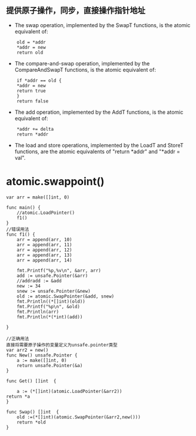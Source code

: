 ## 提供原子操作，同步，直接操作指针地址
* The swap operation, implemented by the SwapT functions, is the atomic equivalent of:

```
    old = *addr
    *addr = new
    return old

```

*  The compare-and-swap operation, implemented by the CompareAndSwapT functions, is the atomic equivalent of:
```
    if *addr == old {
	*addr = new
	return true
    }
    return false
```
*  The add operation, implemented by the AddT functions, is the atomic equivalent of:
```
    *addr += delta
    return *addr
```

*  The load and store operations, implemented by the LoadT and StoreT functions, are the atomic equivalents of "return *addr" and "*addr = val".

# atomic.swappoint()
```
var arr = make([]int, 0)

func main() {
	//atomic.LoadPointer()
	f1()
}
//错误用法
func f1() {
	arr = append(arr, 10)
	arr = append(arr, 11)
	arr = append(arr, 12)
	arr = append(arr, 13)
	arr = append(arr, 14)
	
	fmt.Printf("%p,%v\n", &arr, arr)
	add := unsafe.Pointer(&arr)
	//addradd := &add
	new := 34
	snew := unsafe.Pointer(&new)
	old := atomic.SwapPointer(&add, snew)
	fmt.Println((*[]int)(old))
	fmt.Printf("%p\n", &old)
	fmt.Println(arr)
	fmt.Println(*(*int)(add))
	
}

//正确用法
直接将需要原子操作的变量定义为unsafe.pointer类型
var arr2 = new()
func New() unsafe.Pointer {
	a := make([]int, 0)
	return unsafe.Pointer(&a)
}

func Get() []int  {
	
	a := (*[]int)(atomic.LoadPointer(&arr2))
return *a
}

func Swap() []int  {
	old :=(*[]int)(atomic.SwapPointer(&arr2,new()))
	return *old
}
```